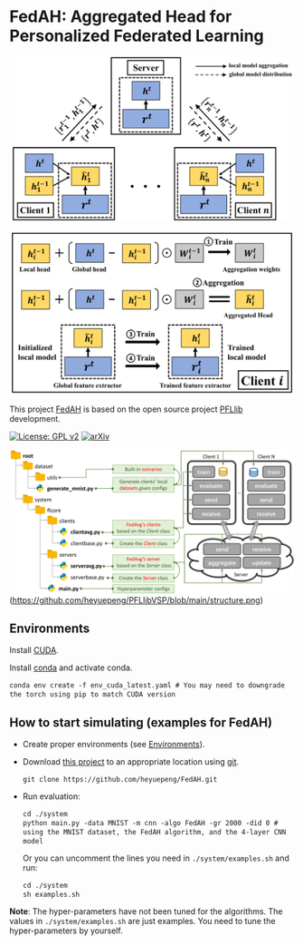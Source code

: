 # FedAH: Aggregated Head for Personalized Federated Learning

![fedah](./fedah.png)



![fedah_client](./fedah_client.png)



This project [FedAH](https://github.com/heyuepeng/FedAH) is based on the open source project [PFLlib](https://github.com/TsingZ0/PFLlib) development.

[![License: GPL v2](https://camo.githubusercontent.com/1b537d3212c421e0362b9c7168f1febd83941d79e8ccd8487309a4a759f7da11/68747470733a2f2f696d672e736869656c64732e696f2f62616467652f4c6963656e73652d47504c5f76322d626c75652e737667)](https://www.gnu.org/licenses/old-licenses/gpl-2.0.en.html) [![arXiv](https://camo.githubusercontent.com/ca1d27a07f5525f7d380d41c70a877b7af62e55c39c1199e15129854ab949391/68747470733a2f2f696d672e736869656c64732e696f2f62616467652f61725869762d323331322e30343939322d6233316231622e737667)](https://arxiv.org/abs/2312.04992)

![img](https://github.com/heyuepeng/PFLlibVSP/raw/main/structure.png)(https://github.com/heyuepeng/PFLlibVSP/blob/main/structure.png)



## Environments

Install [CUDA](https://developer.nvidia.com/cuda-11-6-0-download-archive).

Install [conda](https://repo.anaconda.com/miniconda/Miniconda3-latest-Linux-x86_64.sh) and activate conda.

```
conda env create -f env_cuda_latest.yaml # You may need to downgrade the torch using pip to match CUDA version
```



## How to start simulating (examples for FedAH)

- Create proper environments (see [Environments](https://github.com/heyuepeng/FedAH#environments)).

- Download [this project](https://github.com/heyuepeng/FedAH) to an appropriate location using [git](https://git-scm.com/).

  ```
  git clone https://github.com/heyuepeng/FedAH.git
  ```

- Run evaluation:

  ```
  cd ./system
  python main.py -data MNIST -m cnn -algo FedAH -gr 2000 -did 0 # using the MNIST dataset, the FedAH algorithm, and the 4-layer CNN model
  ```

  Or you can uncomment the lines you need in `./system/examples.sh` and run:

  ```
  cd ./system
  sh examples.sh
  ```

**Note**: The hyper-parameters have not been tuned for the algorithms. The values in `./system/examples.sh` are just examples. You need to tune the hyper-parameters by yourself.
